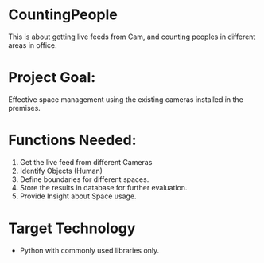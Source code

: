 # CountingPeople
This is about getting live feeds from Cam, and counting peoples in different areas in office.

<!-- #######  YAY, I AM THE SOURCE EDITOR! #########-->
<h1><strong>Project Goal:</strong></h1>
<p>Effective space management using the existing cameras installed in the premises.</p>
<h1><strong>Functions Needed:</strong></h1>
<ol>
<li>Get the live feed from different Cameras</li>
<li>Identify Objects (Human)</li>
<li>Define boundaries for different spaces.</li>
<li>Store the results in database for further evaluation.</li>
<li>Provide Insight about Space usage.</li>
</ol>
<h1>Target Technology&nbsp;</h1>
<ul>
<li>Python with commonly used libraries only.</li>
</ul>

